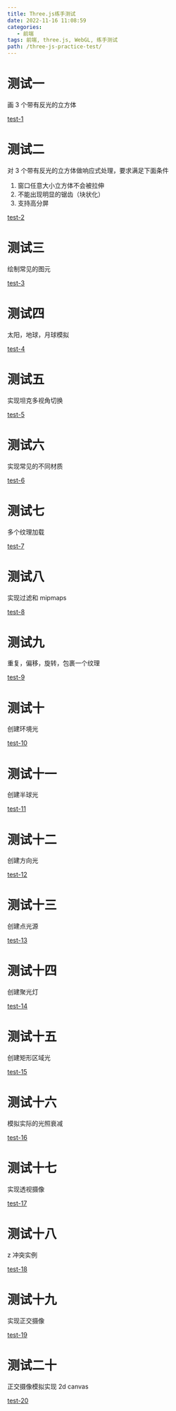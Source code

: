```yaml
---
title: Three.js练手测试
date: 2022-11-16 11:08:59
categories:
   - 前端
tags: 前端, three.js, WebGL, 练手测试
path: /three-js-practice-test/
---
```


# 测试一

画 3 个带有反光的立方体

[test-1](embedded-codesandbox://three-js-practice-test/test-1?module=index.js)

# 测试二

对 3 个带有反光的立方体做响应式处理，要求满足下面条件

1. 窗口任意大小立方体不会被拉伸
2. 不能出现明显的锯齿（块状化）
3. 支持高分屏

[test-2](embedded-codesandbox://three-js-practice-test/test-2?module=index.js)

# 测试三

绘制常见的图元

[test-3](embedded-codesandbox://three-js-practice-test/test-3?module=index.js)

# 测试四

太阳，地球，月球模拟

[test-4](embedded-codesandbox://three-js-practice-test/test-4?module=index.js)

# 测试五

实现坦克多视角切换

[test-5](embedded-codesandbox://three-js-practice-test/test-5?module=index.js)

# 测试六

实现常见的不同材质

[test-6](embedded-codesandbox://three-js-practice-test/test-6?module=index.js)

# 测试七

多个纹理加载

[test-7](embedded-codesandbox://three-js-practice-test/test-7?module=index.js)

# 测试八

实现过滤和 mipmaps

[test-8](embedded-codesandbox://three-js-practice-test/test-8?module=index.js)

# 测试九

重复，偏移，旋转，包裹一个纹理

[test-9](embedded-codesandbox://three-js-practice-test/test-9?module=index.js)

# 测试十

创建环境光

[test-10](embedded-codesandbox://three-js-practice-test/test-10?module=index.js)

# 测试十一

创建半球光

[test-11](embedded-codesandbox://three-js-practice-test/test-11?module=index.js)

# 测试十二

创建方向光

[test-12](embedded-codesandbox://three-js-practice-test/test-12?module=index.js)

# 测试十三

创建点光源

[test-13](embedded-codesandbox://three-js-practice-test/test-13?module=index.js)

# 测试十四

创建聚光灯

[test-14](embedded-codesandbox://three-js-practice-test/test-14?module=index.js)

# 测试十五

创建矩形区域光

[test-15](embedded-codesandbox://three-js-practice-test/test-15?module=index.js)

# 测试十六

模拟实际的光照衰减

[test-16](embedded-codesandbox://three-js-practice-test/test-16?module=index.js)

# 测试十七

实现透视摄像

[test-17](embedded-codesandbox://three-js-practice-test/test-17?module=index.js)

# 测试十八

z 冲突实例

[test-18](embedded-codesandbox://three-js-practice-test/test-18?module=index.js)

# 测试十九

实现正交摄像

[test-19](embedded-codesandbox://three-js-practice-test/test-19?module=index.js)

# 测试二十

正交摄像模拟实现 2d canvas

[test-20](embedded-codesandbox://three-js-practice-test/test-20?module=index.js)
